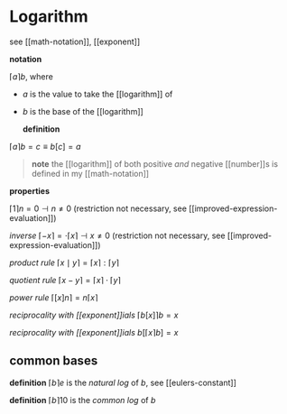 # Logarithm

see [[math-notation]], [[exponent]]

**notation**

$\lceil a \rceil b$, where

- $a$ is the value to take the [[logarithm]] of
- $b$ is the base of the [[logarithm]]

  **definition**

$\lceil a \rceil b = c \equiv b[c] = a$

> **note** the [[logarithm]] of both positive _and_ negative [[number]]s is defined in my [[math-notation]]

**properties**

$\lceil 1 \rceil n = 0 \dashv n \ne 0$ (restriction not necessary, see [[improved-expression-evaluation]])

_inverse_ $\lceil -x \rceil = \cdot \lceil x \rceil \dashv x \ne 0$ (restriction not necessary, see [[improved-expression-evaluation]])

_product rule_ $\lceil x \mid y \rceil = \lceil x \rceil : \lceil y \rceil$

_quotient rule_ $\lceil x - y \rceil = \lceil x \rceil \cdot \lceil y \rceil$

_power rule_ $\lceil [x]n \rceil = n \lceil x \rceil$

_reciprocality with [[exponent]]ials_ $\lceil b[x] \rceil b = x$

_reciprocality with [[exponent]]ials_ $b[\lceil x \rceil b] = x$

## common bases

**definition** $\lceil b \rceil e$ is the _natural log_ of $b$, see [[eulers-constant]]

**definition** $\lceil b \rceil 10$ is the _common log_ of $b$
